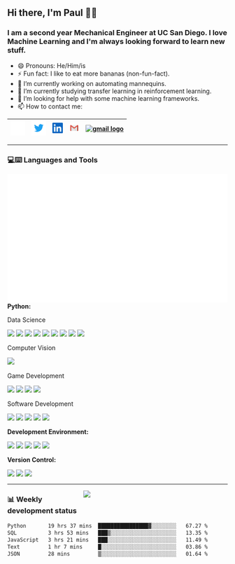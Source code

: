 ## Hi there, I'm Paul 👋👋
### I am a second year Mechanical Engineer at UC San Diego. I love Machine Learning and I'm always looking forward to learn new stuff.


- 😄 Pronouns: He/Him/is
- ⚡ Fun fact: I like to eat more bananas (non-fun-fact).
- 🔭 I’m currently working on automating mannequins.
- 🌱 I’m currently studying transfer learning in reinforcement learning.
- 🤔 I’m looking for help with some machine learning frameworks.
- 📫 How to contact me:

| [<img src="https://raw.githubusercontent.com/Delta456/Delta456/master/img/github.png" alt="github logo" width="34">](https://github.com/packetsss) |  [<img src="https://raw.githubusercontent.com/Delta456/Delta456/master/img/twitter.png" alt="twitter logo" width="34">](https://twitter.com/pyj2001) |  [<img src="https://github.com/Amchuz/Amchuz/blob/master/linkedin.jpeg" alt="linkedin logo" width="24">](https://www.linkedin.com/in/paul-pan001/) |  [<img src="https://github.com/Amchuz/Amchuz/blob/master/gmail.jpeg" alt="gmail logo" width="24">](mailto:paulbigpan@gmail.com) |  [<img src="https://upload.wikimedia.org/wikipedia/commons/thumb/e/e7/Instagram_logo_2016.svg/1200px-Instagram_logo_2016.svg.png" alt="gmail logo" width="24">](https://www.instagram.com/_popaz/)
|---|---|---|---|---|

----
### 💻:keyboard: Languages and Tools

<a href="https://github.com/packetsss">
  <img align="right" src="https://github.com/packetsss/Better-readme-stats-forked/blob/master/generated/languages.svg" />
</a>


  **Python:**

Data Science

[<img src="https://img.shields.io/badge/PyTorch-EE4C2C?style=for-the-badge&logo=PyTorch&logoColor=white"/>](https://github.com/packetsss)
[<img src="https://img.shields.io/badge/TensorFlow-FF6F00?style=for-the-badge&logo=TensorFlow&logoColor=white"/>](https://github.com/packetsss)
[<img src="https://img.shields.io/badge/keras-red?style=for-the-badge&logo=keras&logoColor=white"/>](https://github.com/packetsss)
[<img src="https://img.shields.io/badge/scikit_learn-F7931E?style=for-the-badge&logo=scikit-learn&logoColor=white"/>](https://github.com/packetsss)
[<img src="https://img.shields.io/badge/transformers-yellow?style=for-the-badge&logo=huggingface&logoColor=white"/>](https://github.com/packetsss)
[<img src="https://img.shields.io/badge/stable%20baseline3-gray?style=for-the-badge&logo=stablebaseline3&logoColor=white"/>](https://github.com/packetsss)
[<img src="https://img.shields.io/badge/Numpy-777BB4?style=for-the-badge&logo=numpy&logoColor=white" />](https://github.com/packetsss) 
[<img src="https://img.shields.io/badge/Pandas-2C2D72?style=for-the-badge&logo=pandas&logoColor=white"/>](https://github.com/packetsss)
[<img src="https://img.shields.io/badge/matplotlib-green?&style=for-the-badge&logo=matplotlib&logoColor=red"/>](https://github.com/packetsss)

Computer Vision

[<img src="https://img.shields.io/badge/OpenCV-27338e?style=for-the-badge&logo=OpenCV&logoColor=white"/>](https://github.com/packetsss)

Game Development

[<img src="https://img.shields.io/badge/gym%20-%23013243.svg?&style=for-the-badge&logo=openaigym&logoColor=white"/>](https://github.com/packetsss)
[<img src="https://img.shields.io/badge/Numba-00A3E0?style=for-the-badge&logo=Numba&logoColor=white"/>](https://github.com/packetsss)
[<img src="https://img.shields.io/badge/pygame-Emerald?&style=for-the-badge&logo=matplotlib&logoColor=red"/>](https://github.com/packetsss)
[<img src="https://img.shields.io/badge/pymunk-black?&style=for-the-badge&logo=pymunk&logoColor=white"/>](https://github.com/packetsss)

Software Development

[<img src="https://img.shields.io/badge/Django-092E20?style=for-the-badge&logo=django&logoColor=green"/>](https://github.com/packetsss)
[<img src="https://img.shields.io/badge/pyQt5-41CD52?style=for-the-badge&logo=qt&logoColor=white"/>](https://github.com/packetsss)
[<img src="https://img.shields.io/badge/tkinter-blue?&style=for-the-badge&logo=tkinter&logoColor=red"/>](https://github.com/packetsss)
[<img src="https://img.shields.io/badge/tweepy%20-%231DA1F2.svg?&style=for-the-badge&logo=twitter&logoColor=white"/>](https://github.com/packetsss)
[<img src="https://img.shields.io/badge/discord%20py-%237289DA.svg?style=for-the-badge&logo=discord&logoColor=white"/>](https://github.com/packetsss)


  **Development Environment:**
  

[<img src="https://img.shields.io/badge/Jupyter-F37626.svg?&style=for-the-badge&logo=Jupyter&logoColor=white" />](https://github.com/packetsss)
[<img src="https://img.shields.io/badge/docker%20-%230db7ed.svg?&style=for-the-badge&logo=docker&logoColor=white" />](https://github.com/packetsss)
[<img src="https://img.shields.io/badge/mysql-000000.svg?style=for-the-badge&logo=mysql&logoColor=white"/>](https://github.com/packetsss)
[<img src="https://img.shields.io/badge/VS%20Code-0078d7.svg?&style=for-the-badge&logo=visual-studio-code&logoColor=white"/>](https://github.com/packetsss)
[<img src="https://img.shields.io/badge/PyCharm-000000.svg?&style=for-the-badge&logo=PyCharm&logoColor=white"/>](https://github.com/packetsss)


  **Version Control:**
  
[<img src="https://img.shields.io/badge/git%20-%23F05033.svg?&style=for-the-badge&logo=git&logoColor=white"/>](https://github.com/packetsss)
[<img src="https://img.shields.io/badge/github%20-%23121011.svg?&style=for-the-badge&logo=github&logoColor=white"/>](https://github.com/packetsss)
[<img src="https://img.shields.io/badge/AWS-%23FF9900.svg?style=for-the-badge&logo=amazon-aws&logoColor=white"/>](https://github.com/packetsss)

----


[<img align='right' width="330" src="https://github-readme-stats.vercel.app/api?username=packetsss&count_private=true&show_icons=true">](https://github.com/packetsss)

### 📊 Weekly development status
<!--START_SECTION:waka-->
```text
Python       19 hrs 37 mins  ████████████████▓░░░░░░░░   67.27 % 
SQL          3 hrs 53 mins   ███▒░░░░░░░░░░░░░░░░░░░░░   13.35 % 
JavaScript   3 hrs 21 mins   ███░░░░░░░░░░░░░░░░░░░░░░   11.49 % 
Text         1 hr 7 mins     █░░░░░░░░░░░░░░░░░░░░░░░░   03.86 % 
JSON         28 mins         ▒░░░░░░░░░░░░░░░░░░░░░░░░   01.64 % 
```
<!--END_SECTION:waka-->
